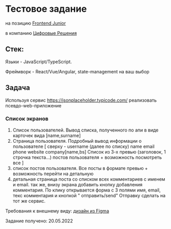 # Тестовое задание

на позицию [Frontend Junior](https://spb.hh.ru/vacancy/55536587?from=negotiations_item&hhtmFrom=negotiations_item)

в компанию [Цифровые Решения](https://pushkeen.ru/)

## Стек:

Языки - JavaScript/TypeScript.

Фреймворк - React/Vue/Angular, state-management на ваш выбор

## Задача

Используя сервис https://jsonplaceholder.typicode.com/ реализовать псевдо-web-приложение

### Список экранов

1. Список пользователей. Вывод списка, полученного по апи в виде карточек вида
   [name,surname]
2. Страница пользователя. Подробный вывод информации о пользователе
   [
   сверху - username
   (далее по списку)
   name
   email
   phone
   website
   company[name,bs]
   Список из 3-х превью (заголовок, 1 строчка текста...) постов пользователя + возможность посмотреть все
   ]
3. список постов пользователя. Все посты в формате превью + возможность перейти на детальную
4. детальная страница поста со списком всех комментариев c именем и email. так же, внизу экрана добавить кнопку
   добавления комментария. По клику открывается форма с 3 полями имя, email, текс комментария и кнопкой "
   отправить/send" Отправку сделать на тот же сервис.

Требования к внешнему виду: [дизайн из Figma ](https://www.figma.com/file/IpjzEBgEd5Tk3ry5g347Ux/Untitled)

Задание получено: 20.05.2022
